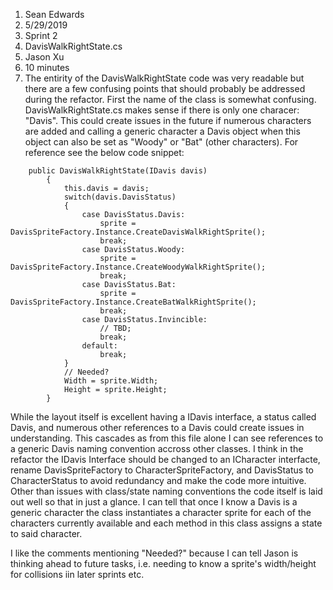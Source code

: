 ﻿1. Sean Edwards
2. 5/29/2019
3. Sprint 2
4. DavisWalkRightState.cs
5. Jason Xu
6. 10 minutes
7. The entirity of the DavisWalkRightState code was very readable but there are a few confusing points
that should probably be addressed during the refactor. First the name of the class is somewhat confusing.
DavisWalkRightState.cs makes sense if there is only one characer: "Davis". This could create issues
in the future if numerous characters are added and calling a generic character a Davis object when this
object can also be set as "Woody" or "Bat" (other characters). For reference see the below code snippet:

```
	public DavisWalkRightState(IDavis davis)
        {
            this.davis = davis;
            switch(davis.DavisStatus)
            {
                case DavisStatus.Davis:
                    sprite = DavisSpriteFactory.Instance.CreateDavisWalkRightSprite();
                    break;
                case DavisStatus.Woody:
                    sprite = DavisSpriteFactory.Instance.CreateWoodyWalkRightSprite();
                    break;
                case DavisStatus.Bat:
                    sprite = DavisSpriteFactory.Instance.CreateBatWalkRightSprite();
                    break;
                case DavisStatus.Invincible:
                    // TBD;
                    break;
                default:
                    break;
            }
            // Needed?
            Width = sprite.Width;
            Height = sprite.Height;
        }
```
While the layout itself is excellent having a IDavis interface, a status called Davis, and numerous other
references to a Davis could create issues in understanding. This cascades as from this file alone I can 
see references to a generic Davis naming convention accross other classes. I think in the refactor the 
IDavis Interface should be changed to an ICharacter interfacte, rename DavisSpriteFactory to CharacterSpriteFactory, and DavisStatus
to CharacterStatus to avoid redundancy and make the code more intuitive. Other than issues with class/state naming conventions 
the code itself is laid out well so that in just a glance. I can tell that once I know a Davis is a generic character 
the class instantiates a character sprite for each of the characters currently available and each method in this class 
assigns a state to said character.

I like the comments mentioning "Needed?" because I can tell Jason is thinking ahead to future tasks, i.e. needing to know a sprite's
width/height for collisions iin later sprints etc.